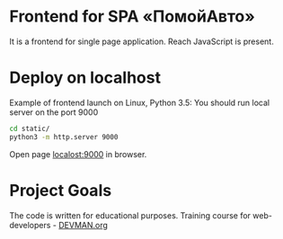 # Frontend for SPA «ПомойАвто»

It is a frontend for single page application. Reach JavaScript is present.

# Deploy on localhost

Example of frontend launch on Linux, Python 3.5:
You should run local server on the port 9000

```bash
cd static/
python3 -m http.server 9000
```

Open page [localost:9000](http://localhost:9000) in browser.


# Project Goals

The code is written for educational purposes. Training course for web-developers - [DEVMAN.org](https://devman.org)
